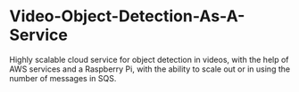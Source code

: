 # Video-Object-Detection-As-A-Service
Highly scalable cloud service for object detection in videos, with the help of AWS services and a Raspberry Pi, with the ability to scale out or in using the number of messages in SQS.
